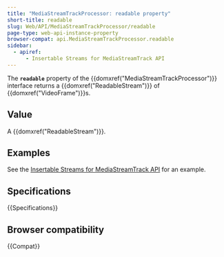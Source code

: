 ```yaml
---
title: "MediaStreamTrackProcessor: readable property"
short-title: readable
slug: Web/API/MediaStreamTrackProcessor/readable
page-type: web-api-instance-property
browser-compat: api.MediaStreamTrackProcessor.readable
sidebar:
  - apiref:
      - Insertable Streams for MediaStreamTrack API
---
```


The **`readable`** property of the {{domxref("MediaStreamTrackProcessor")}} interface returns a {{domxref("ReadableStream")}} of {{domxref("VideoFrame")}}s.

## Value

A {{domxref("ReadableStream")}}.

## Examples

See the [Insertable Streams for MediaStreamTrack API](/en-US/docs/Web/API/Insertable_Streams_for_MediaStreamTrack_API#examples) for an example.

## Specifications

{{Specifications}}

## Browser compatibility

{{Compat}}
